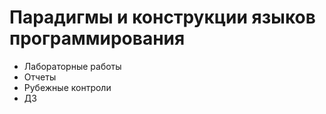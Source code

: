 # Парадигмы и конструкции языков программирования
- Лабораторные работы
- Отчеты
- Рубежные контроли
- ДЗ
